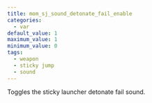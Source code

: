 ```yaml
---
title: mom_sj_sound_detonate_fail_enable
categories:
  - var
default_value: 1
maximum_value: 1
minimum_value: 0
tags:
  - weapon
  - sticky jump
  - sound
---
```


Toggles the sticky launcher detonate fail sound.
